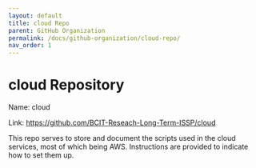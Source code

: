 ```yaml
---
layout: default
title: cloud Repo
parent: GitHub Organization
permalink: /docs/github-organization/cloud-repo/
nav_order: 1
---
```


# cloud Repository

Name: cloud

Link: <a href="https://github.com/BCIT-Reseach-Long-Term-ISSP/cloud">https://github.com/BCIT-Reseach-Long-Term-ISSP/cloud</a>

This repo serves to store and document the scripts used in the cloud services, most of which being AWS. Instructions are provided to indicate how to set them up.
